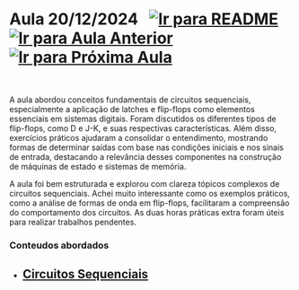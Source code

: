 # Aula 20/12/2024 &nbsp; [![Ir para README](https://img.shields.io/badge/Indice-Verde?style=for-the-badge)](../README.md#indice) &nbsp; [![Ir para Aula Anterior](https://img.shields.io/badge/Anterior-Aula%2010-007ACC?style=for-the-badge)](../aulas/13-12-2024.md) [![Ir para Próxima Aula](https://img.shields.io/badge/Próxima-Aula%2012-007ACC?style=for-the-badge)](../aulas/10-01-2025.md)

<br>

<p>
  A aula abordou conceitos fundamentais de circuitos sequenciais, especialmente a aplicação de latches e flip-flops como elementos essenciais em sistemas digitais. Foram discutidos os diferentes tipos de flip-flops, como D e J-K, e suas respectivas características. Além disso, exercícios práticos ajudaram a consolidar o entendimento, mostrando formas de determinar saídas com base nas condições iniciais e nos sinais de entrada, destacando a relevância desses componentes na construção de máquinas de estado e sistemas de memória.
</p>

<p> A aula foi bem estruturada e explorou com clareza tópicos complexos de circuitos sequenciais. Achei muito interessante como os exemplos práticos, como a análise de formas de onda em flip-flops, facilitaram a compreensão do comportamento dos circuitos. As duas horas práticas extra foram úteis para realizar trabalhos pendentes.</p>

### Conteudos abordados

- [Circuitos Sequenciais](../apontamentos/circuitos_sequenciais/conceito.md)
    - 
